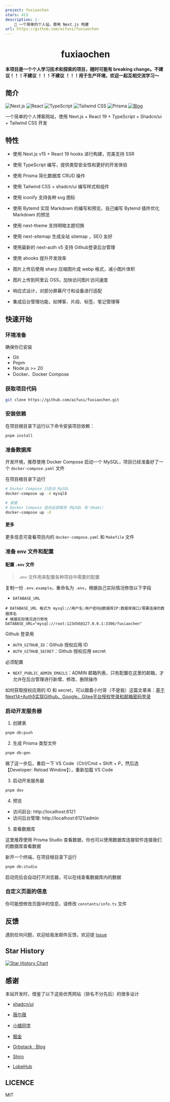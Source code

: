 ```yaml
---
project: fuxiaochen
stars: 413
description: |-
    🌈 一个简单的个人站，使用 Next.js 构建 
url: https://github.com/aifuxi/fuxiaochen
---
```


# <div align="center">fuxiaochen</div>

**本项目是一个个人学习技术和探索的项目，随时可能有 breaking change。不建议！！！不建议 ！！！不建议 ！！！用于生产环境，欢迎一起互相交流学习～**

## 简介

![Next.js](https://img.shields.io/badge/Next.js-000?logo=nextdotjs&logoColor=fff&style=for-the-badge)
![React](https://img.shields.io/badge/React-20232A?style=for-the-badge&logo=react&logoColor=61DAFB)
![TypeScript](https://img.shields.io/badge/TypeScript-007ACC?style=for-the-badge&logo=typescript&logoColor=white)
![Tailwind CSS](https://img.shields.io/badge/Tailwind_CSS-38B2AC?style=for-the-badge&logo=tailwind-css&logoColor=white)
![Prisma](https://img.shields.io/badge/Prisma-3982CE?style=for-the-badge&logo=Prisma&logoColor=white)
[![Blog](https://img.shields.io/badge/-fuxiaochen.com-0ea5e9?style=for-the-badge&logo=Bloglovin&logoColor=white&label=个人博客)](https://fuxiaochen.com/)

一个简单的个人博客网站，使用 Next.js + React 19 + TypeScript + Shadcn/ui + Tailwind CSS 开发

## 特性

- 使用 Next.js v15 + React 19 hooks 进行构建，完美支持 SSR

- 使用 TypeScript 编写，提供类型安全性和更好的开发体验

- 使用 Prisma 简化数据库 CRUD 操作

- 使用 Tailwind CSS + shadcn/ui 编写样式和组件

- 使用 iconify 支持各种 svg 图标

- 使用 Bytemd 实现 Markdown 的编写和预览，自己编写 Bytemd 插件优化 Markdown 的预览

- 使用 next-theme 支持明暗主题切换

- 使用 next-sitemap 生成全站 sitemap ，SEO 友好

- 使用最新的 next-auth v5 支持 Github登录后台管理

- 使用 ahooks 提升开发效率

- 图片上传后使用 sharp 压缩图片成 webp 格式，减小图片体积

- 图片上传到阿里云 OSS，加快访问图片访问速度

- 响应式设计，对部分屏幕尺寸和设备进行适配

- 集成后台管理功能，如博客、片段、标签、笔记管理等

## 快速开始

### 环境准备

确保你已安装

- Git
- Pnpm
- Node.js >= 20
- Docker、Docker Compose

### 获取项目代码

```bash
git clone https://github.com/aifuxi/fuxiaochen.git
```

### 安装依赖

在项目根目录下运行以下命令安装项目依赖：

```bash
pnpm install
```

### 准备数据库

开发环境，推荐使用 Docker Compose 启动一个 MySQL，项目已经准备好了一个 `docker-compose.yaml` 文件

在项目根目录下运行

```bash
# Docker Compose 只启动 MySQL
docker-compose up -d mysql8

# 或者
# Docker Compose 启动全部服务（MySQL 和 Umami）
docker-compose up -d
```

#### 更多

更多信息可查看项目内的 `docker-compose.yaml` 和 `Makefile` 文件

### 准备 env 文件和配置

#### 配置 `.env` 文件

> `.env` 文件用来配置各种项目中需要的配置

复制一份 `.env.example`，重命名为 `.env`，根据自己实际情况修改以下字段

- `DATABASE_URL`

```.env
# DATABASE_URL 格式为 mysql://用户名:用户密码@数据库IP:数据库端口/需要连接的数据库名
# 根据实际情况进行修改
DATABASE_URL="mysql://root:123456@127.0.0.1:3306/fuxiaochen"
```

Github 登录用

- `AUTH_GITHUB_ID`：Github 授权应用 ID
- `AUTH_GITHUB_SECRET`：Github 授权应用 secret

必须配置

- `NEXT_PUBLIC_ADMIN_EMAILS`：ADMIN 邮箱列表，只有配置在这里的邮箱，才允许在后台管理进行新增、修改、删除操作

如何获取授权应用的 ID 和 secret，可以跟着小付哥（不是我）这篇文章来：[基于Next14+Auth5实现Github、Google、Gitee平台授权登录和邮箱密码登录](https://juejin.cn/post/7329736763060518931)

### 启动开发服务器

1. 创建表

```bash
pnpm db:push
```

2. 生成 Prisma 类型文件

```bash
pnpm db:gen
```

做了这一步后，重启一下 VS Code（Ctrl/Cmd + Shift + P，然后选 【Developer: Reload Window】），重新加载 VS Code

3. 启动开发服务器

```bash
pnpm dev
```

4. 预览

- 访问前台: http://localhost:6121
- 访问后台管理: http://localhost:6121/admin

5. 查看数据库

这里推荐使用 Prisma Studio 查看数据，你也可以使用数据库连接软件连接我们的数据库查看数据

新开一个终端，在项目根目录下运行

```bash
pnpm db:studio
```

启动完后会自动打开浏览器，可以在线查看数据库内的数据

### 自定义页面的信息

你可能想修改页面中的信息，请修改 `constants/info.ts` 文件

## 反馈

遇到任何问题，欢迎给我发邮件反馈，欢迎提 [Issue](https://github.com/aifuxi/fuxiaochen/issues)

## Star History

<a href="https://star-history.com/#aifuxi/fuxiaochen&Date">
 <picture>
   <source media="(prefers-color-scheme: dark)" srcset="https://api.star-history.com/svg?repos=aifuxi/fuxiaochen&type=Date&theme=dark" />
   <source media="(prefers-color-scheme: light)" srcset="https://api.star-history.com/svg?repos=aifuxi/fuxiaochen&type=Date" />
   <img alt="Star History Chart" src="https://api.star-history.com/svg?repos=aifuxi/fuxiaochen&type=Date" />
 </picture>
</a>

## 感谢

本站开发时，借鉴了以下这些优秀网站（排名不分先后）的很多设计

- [shadcn/ui](https://ui.shadcn.com/)

- [薇尔薇](https://vio.vin/)

- [小植同学](https://blog.xiaoztx.top/)

- [掘金](https://juejin.cn/extension)

- [Orbstack · Blog](https://orbstack.dev/blog)

- [Shiro](https://github.com/Innei/Shiro)

- [LobeHub](https://lobehub.com/zh/blog)

## LICENCE

MIT

